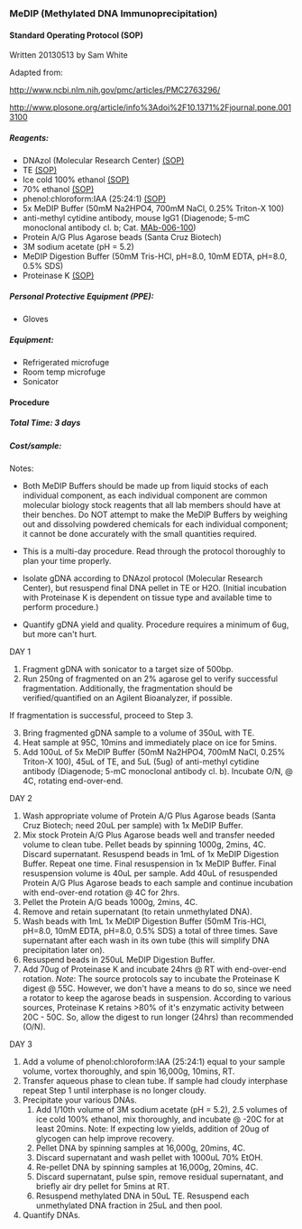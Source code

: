### <a name="medip"></a>MeDIP (Methylated DNA Immunoprecipitation)
#### Standard Operating Protocol (SOP)
Written 20130513 by Sam White

Adapted from:

http://www.ncbi.nlm.nih.gov/pmc/articles/PMC2763296/

http://www.plosone.org/article/info%3Adoi%2F10.1371%2Fjournal.pone.0013100

##### Reagents:
- DNAzol (Molecular Research Center) [(SOP)](https://github.com/sr320/LabDocs/wiki/Chemical-Standard-Operating-Protocols-(SOP)#dnazol)
- TE [(SOP)]()
- Ice cold 100% ethanol [(SOP)](https://github.com/sr320/LabDocs/wiki/Chemical-Standard-Operating-Protocols-(SOP)#ethanol)
- 70% ethanol [(SOP)](https://github.com/sr320/LabDocs/wiki/Chemical-Standard-Operating-Protocols-(SOP)#ethanol)
- phenol:chloroform:IAA (25:24:1) [(SOP)](https://github.com/sr320/LabDocs/wiki/Chemical-Standard-Operating-Protocols-(SOP)#phenol_chloroform_IAA)
- 5x MeDIP Buffer (50mM Na2HPO4, 700mM NaCl, 0.25% Triton-X 100)
- anti-methyl cytidine antibody, mouse IgG1 (Diagenode; 5-mC monoclonal antibody cl. b; Cat.  [MAb-006-100](https://www.diagenode.com/en/p/5-mc-monoclonal-antibody-cl-b-classic-100-ug-50-ul))
- Protein A/G Plus Agarose beads (Santa Cruz Biotech)
- 3M sodium acetate (pH = 5.2)
- MeDIP Digestion Buffer (50mM Tris-HCl, pH=8.0, 10mM EDTA, pH=8.0, 0.5% SDS)
- Proteinase K [(SOP)](https://github.com/sr320/LabDocs/wiki/Chemical-Standard-Operating-Protocols-(SOP)#proteinase_k)

##### Personal Protective Equipment (PPE):
- Gloves

##### Equipment:
- Refrigerated microfuge
- Room temp microfuge
- Sonicator


#### Procedure
##### Total Time: 3 days
##### Cost/sample:

Notes:
- Both MeDIP Buffers should be made up from liquid stocks of each individual component, as each individual component are common molecular biology stock reagents that all lab members should have at their benches. Do NOT attempt to make the MeDIP Buffers by weighing out and dissolving powdered chemicals for each individual component; it cannot be done accurately with the small quantities required.

- This is a multi-day procedure. Read through the protocol thoroughly to plan your time properly.

- Isolate gDNA according to DNAzol protocol (Molecular Research Center), but resuspend final DNA pellet in TE or H2O. (Initial incubation with Proteinase K is dependent on tissue type and available time to perform procedure.)

- Quantify gDNA yield and quality. Procedure requires a minimum of 6ug, but more can't hurt.

DAY 1

1. Fragment gDNA with sonicator to a target size of 500bp.
2. Run 250ng of fragmented on an 2% agarose gel to verify successful fragmentation. Additionally, the fragmentation should be verified/quantified on an Agilent Bioanalyzer, if possible.

  If fragmentation is successful, proceed to Step 3.

3. Bring fragmented gDNA sample to a volume of 350uL with TE.
4. Heat sample at 95C, 10mins and immediately place on ice for 5mins.
5. Add 100uL of 5x MeDIP Buffer (50mM Na2HPO4, 700mM NaCl, 0.25% Triton-X 100), 45uL of TE, and 5uL (5ug) of anti-methyl cytidine antibody (Diagenode; 5-mC monoclonal antibody cl. b). Incubate O/N, @ 4C, rotating end-over-end.

DAY 2

1. Wash appropriate volume of Protein A/G Plus Agarose beads (Santa Cruz Biotech; need 20uL per sample) with 1x MeDIP Buffer. 
  1. Mix stock Protein A/G Plus Agarose beads well and transfer needed volume to clean tube. Pellet beads by spinning 1000g, 2mins, 4C. Discard supernatant. Resuspend beads in 1mL of 1x MeDIP Digestion Buffer. Repeat one time. Final resuspension in 1x MeDIP Buffer. Final resuspension volume is 40uL per sample. Add 40uL of resuspended Protein A/G Plus Agarose beads to each sample and continue incubation with end-over-end rotation @ 4C for 2hrs.
2. Pellet the Protein A/G beads 1000g, 2mins, 4C.
3. Remove and retain supernatant (to retain unmethylated DNA).
4. Wash beads with 1mL 1x MeDIP Digestion Buffer (50mM Tris-HCl, pH=8.0, 10mM EDTA, pH=8.0, 0.5% SDS) a total of three times. Save supernatant after each wash in its own tube (this will simplify DNA precipitation later on).
5. Resuspend beads in 250uL MeDIP Digestion Buffer.
6. Add 70ug of Proteinase K and incubate 24hrs @ RT with end-over-end rotation.
*Note*: The source protocols say to incubate the Proteinase K digest @ 55C. However, we don't have a means to do so, since we need a rotator to keep the agarose beads in suspension. According to various sources, Proteinase K retains >80% of it's enzymatic activity between 20C - 50C. So, allow the digest to run longer (24hrs) than recommended (O/N).

DAY 3

1. Add a volume of phenol:chloroform:IAA (25:24:1) equal to your sample volume, vortex thoroughly, and spin 16,000g, 10mins, RT.
2. Transfer aqueous phase to clean tube. If sample had cloudy interphase repeat Step 1 until interphase is no longer cloudy.
3. Precipitate your various DNAs. 
    1. Add 1/10th volume of 3M sodium acetate (pH = 5.2), 2.5 volumes of ice cold 100% ethanol, mix thoroughly, and incubate @ -20C for at least 20mins. Note: If expecting low yields, addition of 20ug of glycogen can help improve recovery.
    2. Pellet DNA by spinning samples at 16,000g, 20mins, 4C.
    3. Discard supernatant and wash pellet with 1000uL 70% EtOH.
    4. Re-pellet DNA by spinning samples at 16,000g, 20mins, 4C.
    5. Discard supernatant, pulse spin, remove residual supernatant, and briefly air dry pellet for 5mins at RT.
    6. Resuspend methylated DNA in 50uL TE. Resuspend each unmethylated DNA fraction in 25uL and then pool.
4. Quantify DNAs.
